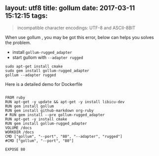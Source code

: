 layout: utf8
title: gollum
date: 2017-03-11 15:12:15
tags:
---

> incompatible character encodings: UTF-8 and ASCII-8BIT

When use gollum , you may be got this error, below can helps you solves the problem.

+ install `gollum-rugged_adapter`
+ start gullom with `--adapter rugged`

```
sudo apt-get install cmake
sudo gem install gollum-rugged_adapter
gollum --adapter rugged

```

Here is a detailed demo for Dockerfile

```

FROM ruby
RUN apt-get -y update && apt-get -y install libicu-dev
RUN gem install gollum
RUN gem install github-markdown org-ruby 
# RUN gem install --pre gollum-rugged_adapter
RUN apt-get -y install cmake
RUN gem install gollum-rugged_adapter
VOLUME /docs
WORKDIR /docs
CMD ["gollum", "--port", "80", "--adapter", "rugged"]
#CMD ["gollum", "--port", "80"]

EXPOSE 80

```